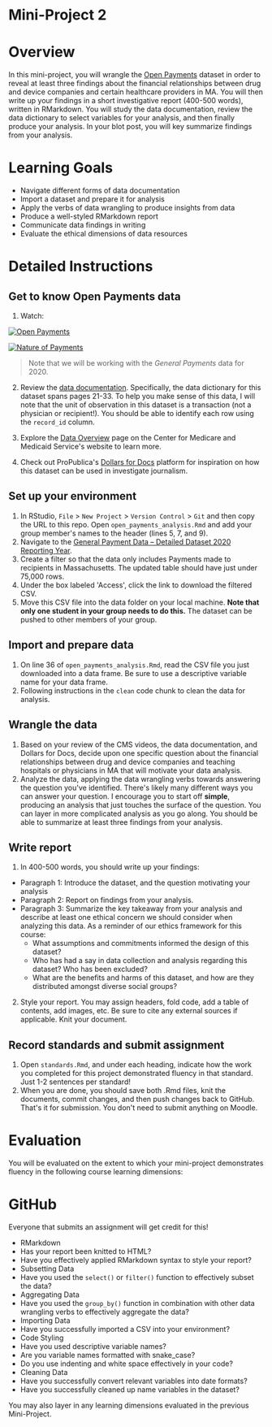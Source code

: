 # Mini-Project 2

# Overview

In this mini-project, you will wrangle the [Open Payments](https://openpaymentsdata.cms.gov/) dataset in order to reveal at least three findings about the financial relationships between drug and device companies and certain healthcare providers in MA. You will then write up your findings in a short investigative report (400-500 words), written in RMarkdown. You will study the data documentation, review the data dictionary to select variables for your analysis, and then finally produce your analysis. In your blot post, you will key summarize findings from your analysis.

# Learning Goals

* Navigate different forms of data documentation
* Import a dataset and prepare it for analysis
* Apply the verbs of data wrangling to produce insights from data
* Produce a well-styled RMarkdown report
* Communicate data findings in writing
* Evaluate the ethical dimensions of data resources

# Detailed Instructions

## Get to know Open Payments data

1. Watch:

[![Open Payments](http://img.youtube.com/vi/2IT2YjXFP2U/0.jpg)](http://www.youtube.com/watch?v=2IT2YjXFP2U)

[![Nature of Payments](http://img.youtube.com/vi/5f5eIDI0cW8/0.jpg)](http://www.youtube.com/watch?v=5f5eIDI0cW8)

> Note that we will be working with the *General Payments* data for 2020.

2. Review the [data documentation](https://www.cms.gov/OpenPayments/Downloads/OpenPaymentsDataDictionary.pdf). Specifically, the data dictionary for this dataset spans pages 21-33. To help you make sense of this data, I will note that the unit of observation in this dataset is a transaction (not a physician or recipient!). You should be able to identify each row using the `record_id` column.  

3. Explore the [Data Overview](https://www.cms.gov/OpenPayments/Data) page on the Center for Medicare and Medicaid Service's website to learn more. 

4. Check out ProPublica's [Dollars for Docs](https://projects.propublica.org/docdollars/) platform for inspiration on how this dataset can be used in investigate journalism. 

## Set up your environment

1. In RStudio, `File` > `New Project` > `Version Control` > `Git` and then copy the URL to this repo. Open `open_payments_analysis.Rmd` and add your group member's names to the header (lines 5, 7, and 9). 
2. Navigate to the [General Payment Data – Detailed Dataset 2020 Reporting Year](https://openpaymentsdata.cms.gov/dataset/a08c4b30-5cf3-4948-ad40-36f404619019/data).
3. Create a filter so that the data only includes Payments made to recipients in Massachusetts. The updated table should have just under 75,000 rows. 
4. Under the box labeled 'Access', click the link to download the filtered CSV. 
5. Move this CSV file into the data folder on your local machine. **Note that only one student in your group needs to do this.** The dataset can be pushed to other members of your group.

## Import and prepare data

1. On line 36 of `open_payments_analysis.Rmd`, read the CSV file you just downloaded into a data frame. Be sure to use a descriptive variable name for your data frame. 
2. Following instructions in the `clean` code chunk to clean the data for analysis. 

## Wrangle the data

1. Based on your review of the CMS videos, the data documentation, and Dollars for Docs, decide upon one specific question about the financial relationships between drug and device companies and teaching hospitals or physicians in MA that will motivate your data analysis.
2. Analyze the data, applying the data wrangling verbs towards answering the question you've identified. There's likely many different ways you can answer your question. I encourage you to start off **simple**, producing an analysis that just touches the surface of the question. You can layer in more complicated analysis as you go along. You should be able to summarize at least three findings from your analysis. 

## Write report

1. In 400-500 words, you should write up your findings:
  * Paragraph 1: Introduce the dataset, and the question motivating your analysis
  * Paragraph 2: Report on findings from your analysis.
  * Paragraph 3: Summarize the key takeaway from your analysis and describe at least one ethical concern we should consider when analyzing this data. As a reminder of our ethics framework for this course:
    * What assumptions and commitments informed the design of this dataset?
    * Who has had a say in data collection and analysis regarding this dataset? Who has been excluded?
    * What are the benefits and harms of this dataset, and how are they distributed amongst diverse social groups?
2. Style your report. You may assign headers, fold code, add a table of contents, add images, etc. Be sure to cite any external sources if applicable. Knit your document. 

## Record standards and submit assignment

1. Open `standards.Rmd`, and under each heading, indicate how the work you completed for this project demonstrated fluency in that standard. Just 1-2 sentences per standard!
2. When you are done, you should save both .Rmd files, knit the documents, commit changes, and then push changes back to GitHub. That's it for submission. You don't need to submit anything on Moodle. 

# Evaluation 

You will be evaluated on the extent to which your mini-project demonstrates fluency in the following course learning dimensions:

# GitHub

Everyone that submits an assignment will get credit for this!

* RMarkdown
 * Has your report been knitted to HTML?
 * Have you effectively applied RMarkdown syntax to style your report?
* Subsetting Data
 * Have you used the `select()` or `filter()` function to effectively subset the data?
* Aggregating Data
 * Have you used the `group_by()` function in combination with other data wrangling verbs to effectively aggregate the data?
* Importing Data
 * Have you successfully imported a CSV into your environment?
* Code Styling
 * Have you used descriptive variable names?
 * Are you variable names formatted with snake_case?
 * Do you use indenting and white space effectively in your code?
* Cleaning Data
 * Have you successfully convert relevant variables into date formats?
 *  Have you successfully cleaned up name variables in the dataset?

You may also layer in any learning dimensions evaluated in the previous Mini-Project. 

